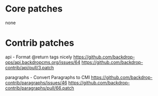 Core patches
============

  none


Contrib patches
===============

api - Format @return tags nicely
  https://github.com/backdrop-ops/api.backdropcms.org/issues/64
  https://github.com/backdrop-contrib/api/pull/3.patch

paragraphs - Convert Paragraphs to CMI
  https://github.com/backdrop-contrib/paragraphs/issues/46
  https://github.com/backdrop-contrib/paragraphs/pull/66.patch
